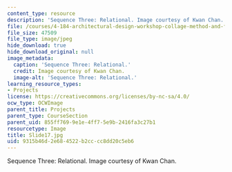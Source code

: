 ```yaml
---
content_type: resource
description: 'Sequence Three: Relational. Image courtesy of Kwan Chan.'
file: /courses/4-184-architectural-design-workshop-collage-method-and-form-spring-2004/9315b46d2e684522b2cccc8dd20c5eb6_Slide17.jpg
file_size: 47509
file_type: image/jpeg
hide_download: true
hide_download_original: null
image_metadata:
  caption: 'Sequence Three: Relational.'
  credit: Image courtesy of Kwan Chan.
  image-alt: 'Sequence Three: Relational.'
learning_resource_types:
- Projects
license: https://creativecommons.org/licenses/by-nc-sa/4.0/
ocw_type: OCWImage
parent_title: Projects
parent_type: CourseSection
parent_uid: 855ff769-9e1e-4ff7-5e9b-2416fa3c27b1
resourcetype: Image
title: Slide17.jpg
uid: 9315b46d-2e68-4522-b2cc-cc8dd20c5eb6
---
```

Sequence Three: Relational. Image courtesy of Kwan Chan.